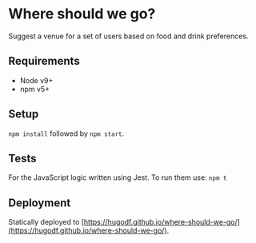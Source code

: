 # Where should we go?

Suggest a venue for a set of users based on food and drink preferences.

## Requirements

- Node v9+
- npm v5+

## Setup

`npm install` followed by `npm start`.

## Tests

For the JavaScript logic written using Jest. To run them use: `npm t`

## Deployment

Statically deployed to [https://hugodf.github.io/where-should-we-go/](https://hugodf.github.io/where-should-we-go/).